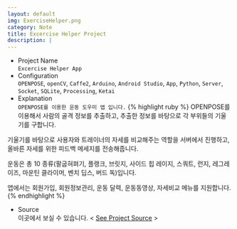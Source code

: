 ```yaml
---
layout: default
img: ExerciseHelper.png
category: Note
title: Excercise Helper Project
description: |
---
```

- Project Name<br>
`Excercise Helper App`
- Configuration<br>
`OPENPOSE`, `openCV`, `Caffe2`, `Arduino`, `Android Studio`, `App`, `Python`, `Server`, `Socket`, `SQLite`, `Processing`, `Ketai`
- Explanation<br>
`OPENPOSE를 이용한 운동 도우미 앱 입니다.`
{% highlight ruby %}
OPENPOSE를 이용해서 사람의 골격 정보를 추출하고, 추출한 정보를 바탕으로 각 부위들의 기울기를 구합니다.

기울기를 바탕으로 사용자와 트레이너의 자세를 비교해주는 역할을 서버에서 진행하고, 올바른 자세를 위한 피드백 메세지를 전송해줍니다.

운동은 총 10 종류(팔굽혀펴기, 플랭크, 브릿지, 사이드 힙 레이지, 스쿼트, 런지, 레그레이즈, 마운틴 클라이머, 벤치 딥스, 버드 독)입니다.

앱에서는 회원가입, 회원정보관리, 운동 달력, 운동동영상, 자세비교 메뉴를 지원합니다.
{% endhighlight %}

- Source<br>
이곳에서 보실 수 있습니다. < [See Project Source][source] >

[source]:https://github.com/parkjoohwan/PCodes/tree/master/Excercise%20Helper%20App
